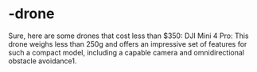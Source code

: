 # -drone
 Sure, here are some drones that cost less than $350:  DJI Mini 4 Pro: This drone weighs less than 250g and offers an impressive set of features for such a compact model, including a capable camera and omnidirectional obstacle avoidance1. 
